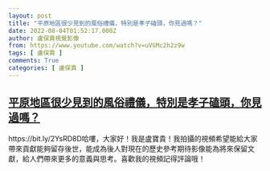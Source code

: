 ```yaml
---
layout: post
title: "平原地區很少見到的風俗禮儀，特別是孝子磕頭，你見過嗎？"
date: 2022-08-04T01:52:17.000Z
author: 盧保貴視覺影像
from: https://www.youtube.com/watch?v=uVGMc2h2z9w
tags: [ 盧保貴 ]
comments: True
categories: [ 盧保貴 ]
---
```

<!--1659577937000-->
[平原地區很少見到的風俗禮儀，特別是孝子磕頭，你見過嗎？](https://www.youtube.com/watch?v=uVGMc2h2z9w)
------

<div>
https://bit.ly/2YsRD8D哈嘍，大家好！我是盧寶貴！我拍攝的視頻希望能給大家帶來貢獻能夠留存後世，能成為後人對現在的歷史參考期待影像能為將來保留文獻，給人們帶來更多的意義與思考。喜歡我的視頻記得評論哦！
</div>
